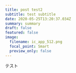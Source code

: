 ```yaml
---
title: post test2
subtitle: test subtitle
date: 2020-05-25T13:20:37.034Z
summary: summary
draft: false
featured: false
image:
  filename: ic_app_512.png
  focal_point: Smart
  preview_only: false
---
```

テスト